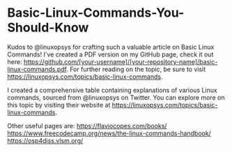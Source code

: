 # Basic-Linux-Commands-You-Should-Know
Kudos to @linuxopsys for crafting such a valuable article on Basic Linux Commands! I've created a PDF version on my GitHub page,  check it out here: https://github.com/[your-username]/[your-repository-name]/basic-linux-commands.pdf. For further reading on the topic, be sure to visit https://linuxopsys.com/topics/basic-linux-commands.

I created a comprehensive table containing explanations of various Linux commands, sourced from @linuxopsys on Twitter. 
You can explore more on this topic by visiting their website at https://linuxopsys.com/topics/basic-linux-commands.



Other useful pages are:
https://flaviocopes.com/books/
https://www.freecodecamp.org/news/the-linux-commands-handbook/
https://osp4diss.vlsm.org/
